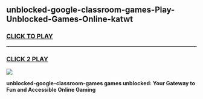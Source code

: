 
## unblocked-google-classroom-games-Play-Unblocked-Games-Online-katwt
<h3>
<a href="https://premium76.site?title=unblocked-google-classroom-games&ref=25A">CLICK TO PLAY</a></h3>
<hr>

<h3>
<a href="https://premium76.site?title=unblocked-google-classroom-games&ref=25A">CLICK 2 PLAY</a>
  
</h3>

<a href="https://premium76.site?title=unblocked-google-classroom-games&ref=25A"><img src="https://clearcache.store/games.png"></a>


**unblocked-google-classroom-games games unblocked: Your Gateway to Fun and Accessible Online Gaming**
